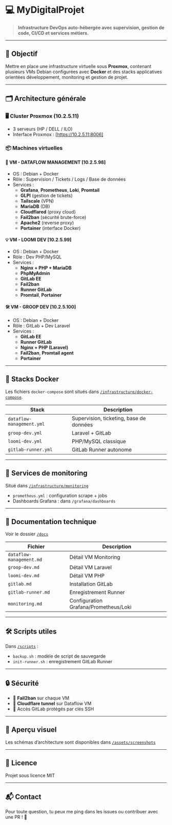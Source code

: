 # 💻 MyDigitalProjet

> **Infrastructure DevOps auto-hébergée avec supervision, gestion de code, CI/CD et services métiers.**

---

## 📌 Objectif

Mettre en place une infrastructure virtuelle sous **Proxmox**, contenant plusieurs VMs Debian configurées avec **Docker** et des stacks applicatives orientées développement, monitoring et gestion de projet.

---

## 🗂️ Architecture générale

### 🖥️ Cluster Proxmox (10.2.5.11)
- 3 serveurs (HP / DELL / ILO)
- Interface Proxmox : [https://10.2.5.11:8006]

### 📦 Machines virtuelles

#### 🔧 VM - DATAFLOW MANAGEMENT [10.2.5.98]
- OS : Debian + Docker
- Rôle : Supervision / Tickets / Logs / Base de données
- Services :
  - **Grafana**, **Prometheus**, **Loki**, **Promtail**
  - **GLPI** (gestion de tickets)
  - **Tailscale** (VPN)
  - **MariaDB** (DB)
  - **Cloudflared** (proxy cloud)
  - **Fail2ban** (sécurité brute-force)
  - **Apache2** (reverse proxy)
  - **Portainer** (interface Docker)

#### 💡 VM - LOOMI DEV [10.2.5.99]
- OS : Debian + Docker
- Rôle : Dev PHP/MySQL
- Services :
  - **Nginx + PHP + MariaDB**
  - **PhpMyAdmin**
  - **GitLab EE**
  - **Fail2ban**
  - **Runner GitLab**
  - **Promtail**, **Portainer**

#### 🛠️ VM - GROOP DEV [10.2.5.100]
- OS : Debian + Docker
- Rôle : GitLab + Dev Laravel
- Services :
  - **GitLab EE**
  - **Runner GitLab**
  - **Nginx + PHP (Laravel)**
  - **Fail2ban**, **Promtail agent**
  - **Portainer**

---

## 🐳 Stacks Docker

Les fichiers `docker-compose` sont situés dans [`/infrastructure/docker-compose`](infrastructure/docker-compose/).

| Stack | Description |
|-------|-------------|
| `dataflow-management.yml` | Supervision, ticketing, base de données |
| `groop-dev.yml` | Laravel + GitLab |
| `loomi-dev.yml` | PHP/MySQL classique |
| `gitlab-runner.yml` | GitLab Runner autonome |

---

## 🔧 Services de monitoring

Situé dans [`/infrastructure/monitoring`](infrastructure/monitoring)

- `prometheus.yml` : configuration scrape + jobs
- Dashboards Grafana : dans `/grafana/dashboards`

---

## 📄 Documentation technique

Voir le dossier [`/docs`](docs)

| Fichier | Description |
|--------|-------------|
| `dataflow-management.md` | Détail VM Monitoring |
| `groop-dev.md` | Détail VM Laravel |
| `loomi-dev.md` | Détail VM PHP |
| `gitlab.md` | Installation GitLab |
| `gitlab-runner.md` | Enregistrement Runner |
| `monitoring.md` | Configuration Grafana/Prometheus/Loki |

---

## 🛠️ Scripts utiles

Dans [`/scripts`](scripts) :
- `backup.sh` : modèle de script de sauvegarde
- `init-runner.sh` : enregistrement GitLab Runner

---

## 🔒 Sécurité

- 🔐 **Fail2ban** sur chaque VM
- 🔐 **Cloudflare tunnel** sur Dataflow VM
- 🔐 Accès GitLab protégés par clés SSH

---

## 📸 Aperçu visuel

Les schémas d’architecture sont disponibles dans [`/assets/screenshots`](assets/screenshots)

---

## 📜 Licence

Projet sous licence MIT

---

## 📬 Contact

Pour toute question, tu peux me ping dans les issues ou contribuer avec une PR ! 🚀
